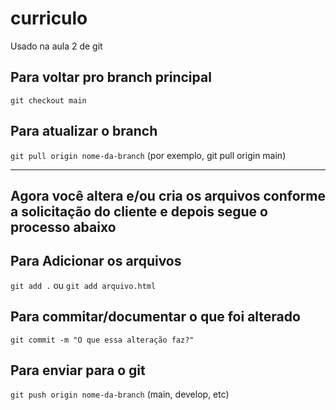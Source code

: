 # curriculo
Usado na aula 2 de git

## Para voltar pro branch principal
`git checkout main`

## Para atualizar o branch
`git pull origin nome-da-branch`
(por exemplo, git pull origin main)

---
Agora você altera e/ou cria os arquivos conforme a solicitação do cliente e depois segue o processo abaixo
---

## Para Adicionar os arquivos
`git add .` ou `git add arquivo.html`

## Para commitar/documentar o que foi alterado
`git commit -m "O que essa alteração faz?"`

## Para enviar para o git
`git push origin nome-da-branch` (main, develop, etc)


